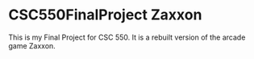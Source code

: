 # CSC550FinalProject Zaxxon
 This is my Final Project for CSC 550. It is a rebuilt version of the arcade game Zaxxon.
